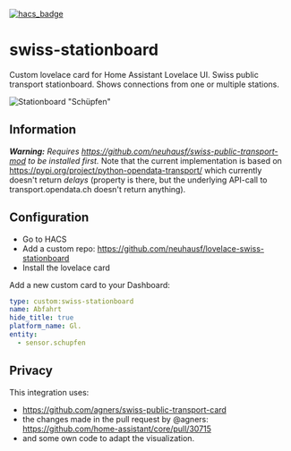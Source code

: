 [![hacs_badge](https://img.shields.io/badge/HACS-Default-orange.svg)](https://github.com/custom-components/hacs)

# swiss-stationboard
Custom lovelace card for Home Assistant Lovelace UI.
Swiss public transport stationboard. Shows connections from one or multiple stations. 

![Stationboard "Schüpfen"](https://github.com/neuhausf/lovelace-swiss-stationboard/blob/main/img/stationboard-1.png?raw=true "Stationboard Schüpfen")

## Information

_**Warning:** Requires https://github.com/neuhausf/swiss-public-transport-mod to be installed first._
Note that the current implementation is based on https://pypi.org/project/python-opendata-transport/ which currently doesn't return *delays* (property is there, but  the underlying API-call to transport.opendata.ch doesn't return anything).

## Configuration

- Go to HACS
- Add a custom repo: https://github.com/neuhausf/lovelace-swiss-stationboard
- Install the lovelace card

Add a new custom card to your Dashboard:

```YAML
type: custom:swiss-stationboard
name: Abfahrt
hide_title: true
platform_name: Gl.
entity:
  - sensor.schupfen
```

## Privacy 

This integration uses:

- https://github.com/agners/swiss-public-transport-card 
- the changes made in the pull request by @agners: https://github.com/home-assistant/core/pull/30715
- and some own code to adapt the visualization.
